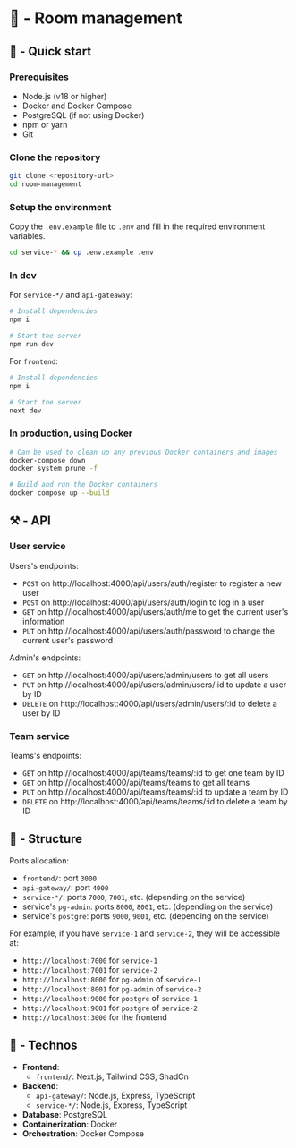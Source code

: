 # 🚪 - Room management

## 🚀 - Quick start

### Prerequisites
- Node.js (v18 or higher)
- Docker and Docker Compose
- PostgreSQL (if not using Docker)
- npm or yarn
- Git

### Clone the repository

```bash
git clone <repository-url>
cd room-management
```

### Setup the environment

Copy the `.env.example` file to `.env` and fill in the required environment variables.

```bash
cd service-* && cp .env.example .env
```

### In dev

For `service-*/` and `api-gateaway`:

```bash
# Install dependencies
npm i

# Start the server
npm run dev
```

For `frontend`:

```bash
# Install dependencies
npm i

# Start the server
next dev
```

### In production, using Docker

```bash
# Can be used to clean up any previous Docker containers and images
docker-compose down
docker system prune -f

# Build and run the Docker containers
docker compose up --build
```

## ⚒️ - API

### User service

Users's endpoints:

- `POST` on http://localhost:4000/api/users/auth/register to register a new user
- `POST` on http://localhost:4000/api/users/auth/login to log in a user
- `GET` on http://localhost:4000/api/users/auth/me to get the current user's information
- `PUT` on http://localhost:4000/api/users/auth/password to change the current user's password

Admin's endpoints:

- `GET` on http://localhost:4000/api/users/admin/users to get all users
- `PUT` on http://localhost:4000/api/users/admin/users/:id to update a user by ID
- `DELETE` on http://localhost:4000/api/users/admin/users/:id to delete a user by ID

### Team service

Teams's endpoints:

- `GET` on http://localhost:4000/api/teams/teams/:id to get one team by ID
- `GET` on http://localhost:4000/api/teams/teams to get all teams
- `PUT` on http://localhost:4000/api/teams/teams/:id to update a team by ID
- `DELETE` on http://localhost:4000/api/teams/teams/:id to delete a team by ID

## 🧱 - Structure

Ports allocation:
- `frontend/`: port `3000`
- `api-gateway/`: port `4000`
- `service-*/`: ports `7000`, `7001`, etc. (depending on the service)
- service's `pg-admin`: ports `8000`, `8001`, etc. (depending on the service)
- service's `postgre`: ports `9000`, `9001`, etc. (depending on the service)

For example, if you have `service-1` and `service-2`, they will be accessible at:
- `http://localhost:7000` for `service-1`
- `http://localhost:7001` for `service-2`
- `http://localhost:8000` for `pg-admin` of `service-1`
- `http://localhost:8001` for `pg-admin` of `service-2`
- `http://localhost:9000` for `postgre` of `service-1`
- `http://localhost:9001` for `postgre` of `service-2`
- `http://localhost:3000` for the frontend

## 📖 - Technos

- **Frontend**:
  - `frontend/`: Next.js, Tailwind CSS, ShadCn
- **Backend**:
  - `api-gateway/`: Node.js, Express, TypeScript
  - `service-*/`: Node.js, Express, TypeScript
- **Database**: PostgreSQL
- **Containerization**: Docker
- **Orchestration**: Docker Compose